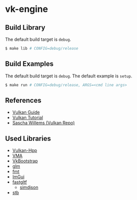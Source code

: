 # vk-engine

## Build Library

The default build target is `debug`.
```bash
$ make lib # CONFIG=debug/release
```

## Build Examples

The default build target is `debug`. The default example is `setup`.
```bash
$ make run # CONFIG=debug/release, ARGS=<cmd line args>
```

## References
* [Vulkan Guide](https://vkguide.dev/)
* [Vulkan Tutorial](https://vulkan-tutorial.com/)
* [Sascha Willems (Vulkan Repo)](https://github.com/SaschaWillems/Vulkan)

## Used Libraries
* [Vulkan-Hpp](https://github.com/KhronosGroup/Vulkan-Hpp)
* [VMA](https://github.com/GPUOpen-LibrariesAndSDKs/VulkanMemoryAllocator)
* [VkBootstrap](https://github.com/charles-lunarg/vk-bootstrap)
* [glm](https://github.com/g-truc/glm)
* [fmt](https://github.com/fmtlib/fmt)
* [ImGui](https://github.com/ocornut/imgui)
* [fastgltf](https://github.com/spnda/fastgltf)
    * [simdjson](https://github.com/simdjson/simdjson)
* [stb](https://github.com/nothings/stb)
